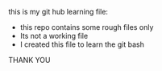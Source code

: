 
this is my git hub learning file:
- this repo contains some rough files only
- Its not a working file
- I created this file to learn the git bash              

THANK YOU
